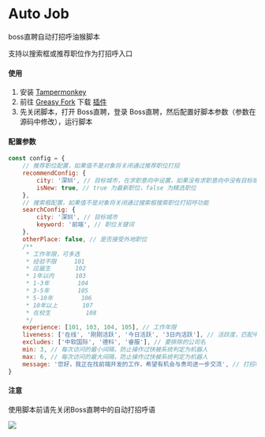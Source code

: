 # Auto Job

boss直聘自动打招呼油猴脚本

支持以搜索框或推荐职位作为打招呼入口

#### 使用

1. 安装 [Tampermonkey](https://www.tampermonkey.net/)
2. 前往 [Greasy Fork](https://greasyfork.org/zh-CN) 下载 [插件](https://greasyfork.org/zh-CN/scripts/476171-boss%E7%9B%B4%E8%81%98%E8%87%AA%E5%8A%A8%E6%89%93%E6%8B%9B%E5%91%BC)
3. 先关闭脚本，打开 Boss直聘，登录 Boss直聘，然后配置好脚本参数（参数在源码中修改），运行脚本


#### 配置参数

```javascript
const config = {
    // 推荐职位配置，如果值不是对象将关闭通过推荐职位打招
    recommendConfig: {
        city: '深圳', // 目标城市，在求职意向中设置，如果没有求职意向中没有目标城市将不会自动打招呼
        isNew: true, // true 为最新职位，false 为精选职位
    },
    // 搜索框配置，如果值不是对象将关闭通过搜索框搜索职位打招呼功能
    searchConfig: {
        city: '深圳', // 目标城市
        keyword: '前端', // 职位关键词
    },
    otherPlace: false, // 是否接受外地职位
    /**
     * 工作年限，可多选
     * 经验不限     101
     * 应届生       102
     * 1年以内      103
     * 1-3年        104
     * 3-5年        105
     * 5-10年        106
     * 10年以上       107
     * 在校生          108
     */
    experience: [101, 103, 104, 105], // 工作年限
    liveness: ['在线', '刚刚活跃', '今日活跃', '3日内活跃'], // 活跃度，匹配中的才会打招呼
    excludes: ['中软国际', '德科', '睿服'], // 要排除的公司名
    min: 3, // 每次访问的最小间隔，防止操作过快被系统判定为机器人
    max: 6, // 每次访问的最大间隔，防止操作过快被系统判定为机器人
    message: '您好，我正在找前端开发的工作，希望有机会与贵司进一步交流', // 打招呼语
}
```

#### 注意

使用脚本前请先关闭Boss直聘中的自动打招呼语

![](https://greasyfork.s3.us-east-2.amazonaws.com/ttbfb6sarov72xkcgsty5pm4cs3e)
